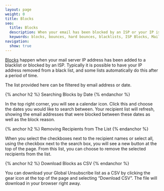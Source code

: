 ```yaml
---
layout: page
weight: 0
title: Blocks
seo:
  title: Blocks
  description: When your email has been blocked by an ISP or your IP is on a blacklist.
  keywords: blocks, bounces, hard bounces, blacklists, ISP Blocks, Mail provider blocks
navigation:
  show: true
---
```


[Blocks]({{root_url}}/Glossary/blocks.html) happen when your mail server IP address has been added to a blacklist or blocked by an ISP.  Typically it is possible to have your IP address removed from a black list, and some lists automatically do this after a period of time.

The list provided here can be filtered by email address or date. 

{% anchor h2 %}
Searching Blocks by Date
{% endanchor %}

In the top right corner, you will see a calendar icon. Click this and choose the dates you would like to search between. Your recipient list will refresh, showing the email addresses that were blocked between these dates as well as the block reason.

{% anchor h2 %}
Removing Recipients from The List
{% endanchor %}

When you select the checkboxes next to the recipient names or select all, using the checkbox next to the search box, you will see a new button at the top of the page. From this list, you can choose to remove the selected recipients from the list.

{% anchor h2 %}
Download Blocks as CSV
{% endanchor %}

You can download your Global Unsubscribe list as a CSV by clicking the gear icon at the top of the page and selecting “Download CSV”. The file will download in your browser right away.
